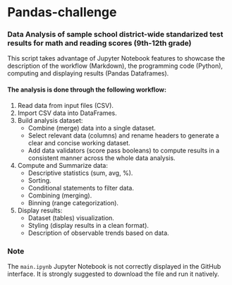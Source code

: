# Pandas-challenge
### Data Analysis of sample school district-wide standarized test results for math and reading scores (9th-12th grade)

This script takes advantage of Jupyter Notebook features to showcase the description of the workflow (Markdown), the programming code (Python), computing and displaying results (Pandas Dataframes).

#### The analysis is done through the following workflow:
1. Read data from input files (CSV).
2. Import CSV data into DataFrames.
3. Build analysis dataset:
   + Combine (merge) data into a single dataset.
   + Select relevant data (columns) and rename headers to generate a clear and concise working dataset.
   + Add data validators (score pass booleans) to compute results in a consistent manner across the whole data analysis.
4. Compute and Summarize data:
   + Descriptive statistics (sum, avg, %).
   + Sorting.
   + Conditional statements to filter data.
   + Combining (merging).
   + Binning (range categorization).
5. Display results:
   + Dataset (tables) visualization.
   + Styling (display results in a clean format).
   + Description of observable trends based on data.

### Note
The `main.ipynb` Jupyter Notebook is not correctly displayed in the GitHub interface. It is strongly suggested to download the file and run it natively.

